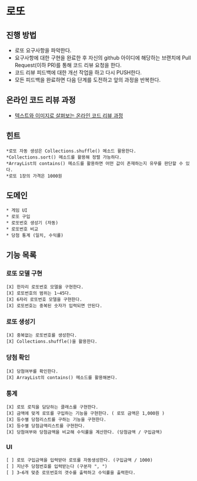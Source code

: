 # 로또
## 진행 방법
* 로또 요구사항을 파악한다.
* 요구사항에 대한 구현을 완료한 후 자신의 github 아이디에 해당하는 브랜치에 Pull Request(이하 PR)를 통해 코드 리뷰 요청을 한다.
* 코드 리뷰 피드백에 대한 개선 작업을 하고 다시 PUSH한다.
* 모든 피드백을 완료하면 다음 단계를 도전하고 앞의 과정을 반복한다.

## 온라인 코드 리뷰 과정
* [텍스트와 이미지로 살펴보는 온라인 코드 리뷰 과정](https://github.com/next-step/nextstep-docs/tree/master/codereview)

## 힌트
    *로또 자동 생성은 Collections.shuffle() 메소드 활용한다.
    *Collections.sort() 메소드를 활용해 정렬 가능하다.
    *ArrayList의 contains() 메소드를 활용하면 어떤 값이 존재하는지 유무를 판단할 수 있다.
    *로또 1장의 가격은 1000원

## 도메인 
    * 게임 UI 
    * 로또 구입
    * 로또번호 생성기 (자동)
    * 로또번호 비교
    * 당첨 통계 (일치, 수익률)
      
## 기능 목록
### 로또 모델 구현
    [X] 한자리 로또번호 모델을 구현한다.
    [X] 로또번호의 범위는 1~45다.
    [X] 6자리 로또번호 모델을 구현한다.
    [X] 로또번호는 중복된 숫자가 입력되면 안된다.
     
### 로또 생성기
    [X] 중복없는 로또번호를 생성한다.
    [X] Collections.shuffle()을 활용한다.

### 당첨 확인
    [X] 당첨여부를 확인한다.
    [X] ArrayList의 contains() 메소드를 활용해본다.

### 통계
    [X] 로또 로직을 담당하는 클래스를 구현한다.
    [X] 금액에 맞게 로또를 구입하는 기능을 구현한다. ( 로또 금액은 1,000원 )
    [X] 등수별 당첨리스트를 구하는 기능을 구현한다.
    [X] 등수별 당첨금액리스트를 구현한다.
    [X] 당첨여부와 당첨금액을 비교해 수익률을 계산한다. (당첨금액 / 구입금액)

### UI
    [ ] 로또 구입금액을 입력받아 로또를 자동생성한다. (구입금액 / 1000)
    [ ] 지난주 당첨번호를 입력받는다 (구분자 ", ")
    [ ] 3~6개 맞춘 로또번호의 갯수를 출력하고 수익률을 출력한다.
    